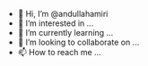 - 👋 Hi, I’m @andullahamiri
- 👀 I’m interested in ...
- 🌱 I’m currently learning ...
- 💞️ I’m looking to collaborate on ...
- 📫 How to reach me ...

<!---
andullahamiri/andullahamiri is a ✨ special ✨ repository because its `README.md` (this file) appears on your GitHub profile.
You can click the Preview link to take a look at your changes.
--->
